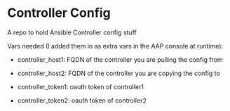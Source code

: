 # Controller Config
A repo to hold Ansible Controller config stuff

Vars needed (I added them in as extra vars in the AAP console at runtime): 

- controller_host1: FQDN of the controller you are pulling the config from 

- controller_host2: FQDN of the controller you are copying the config to

- controller_token1: oauth token of controller1

- controller_token2: oauth token of controller2